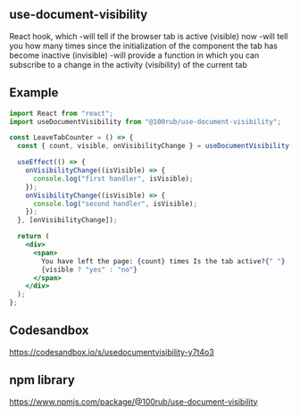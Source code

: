 ## use-document-visibility

React hook, which
-will tell if the browser tab is active (visible) now
-will tell you how many times since the initialization of the component the tab has become inactive (invisible)
-will provide a function in which you can subscribe to a change in the activity (visibility) of the current tab

## Example

```jsx
import React from "react";
import useDocumentVisibility from "@100rub/use-document-visibility";

const LeaveTabCounter = () => {
  const { count, visible, onVisibilityChange } = useDocumentVisibility();

  useEffect(() => {
    onVisibilityChange((isVisible) => {
      console.log("first handler", isVisible);
    });
    onVisibilityChange((isVisible) => {
      console.log("second handler", isVisible);
    });
  }, [onVisibilityChange]);

  return (
    <div>
      <span>
        You have left the page: {count} times Is the tab active?{" "}
        {visible ? "yes" : "no"}
      </span>
    </div>
  );
};
```

## Codesandbox

https://codesandbox.io/s/usedocumentvisibility-y7t4o3

## npm library

https://www.npmjs.com/package/@100rub/use-document-visibility

